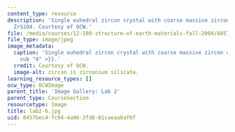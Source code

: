 ```yaml
---
content_type: resource
description: 'Single euhedral zircon crystal with coarse massive zircon crystals:
  ZrSiO4. Courtesy of OCW.'
file: /media/courses/12-108-structure-of-earth-materials-fall-2004/8457bec4fc944a963fd881caeaa6af6f_lab2-6.jpg
file_type: image/jpeg
image_metadata:
  caption: 'Single euhedral zircon crystal with coarse massive zircon crystals: ZrSiO{{<
    sub "4" >}}.'
  credit: Courtesy of OCW.
  image-alt: zircon is zirconium silicate.
learning_resource_types: []
ocw_type: OCWImage
parent_title: 'Image Gallery: Lab 2'
parent_type: CourseSection
resourcetype: Image
title: lab2-6.jpg
uid: 8457bec4-fc94-4a96-3fd8-81caeaa6af6f
---
```

